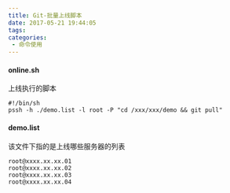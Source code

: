 ```yaml
---
title: Git-批量上线脚本
date: 2017-05-21 19:44:05
tags:
categories:
 - 命令使用
---
```


#### online.sh
上线执行的脚本
```
#!/bin/sh
pssh -h ./demo.list -l root -P "cd /xxx/xxx/demo && git pull"

```

#### demo.list
该文件下指的是上线哪些服务器的列表
```
root@xxxx.xx.xx.01
root@xxxx.xx.xx.02
root@xxxx.xx.xx.03
root@xxxx.xx.xx.04
```